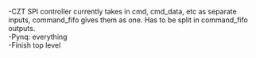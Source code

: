 -CZT SPI controller currently takes in cmd, cmd_data, etc as separate inputs, command_fifo gives them as one. Has to be split in command_fifo outputs. \
-Pynq: everything \
-Finish top level
